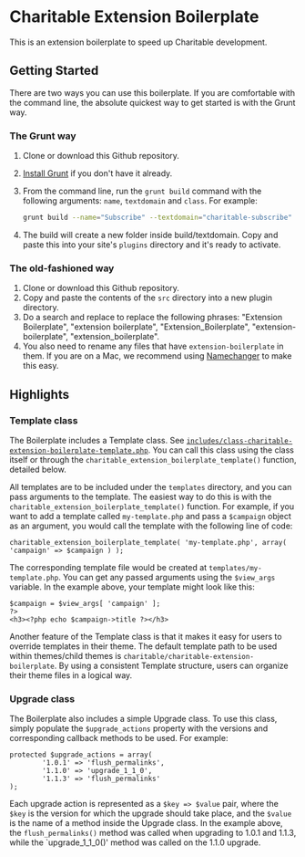 # Charitable Extension Boilerplate
This is an extension boilerplate to speed up Charitable development.

## Getting Started

There are two ways you can use this boilerplate. If you are comfortable with the command line, the absolute quickest way to get started is with the Grunt way.

### The Grunt way

1. Clone or download this Github repository.
2. [Install Grunt](https://github.com/gruntjs/grunt-cli) if you don't have it already.
3. From the command line, run the `grunt build` command with the following arguments: `name`, `textdomain` and `class`. For example: 
    
    ```sh
    grunt build --name="Subscribe" --textdomain="charitable-subscribe" --class="Charitable_Subscribe"
    ```
    
4. The build will create a new folder inside build/textdomain. Copy and paste this into your site's `plugins` directory and it's ready to activate.

### The old-fashioned way

1. Clone or download this Github repository.
2. Copy and paste the contents of the `src` directory into a new plugin directory. 
3. Do a search and replace to replace the following phrases: "Extension Boilerplate", "extension boilerplate", "Extension_Boilerplate", "extension-boilerplate", "extension_boilerplate". 
4. You also need to rename any files that have `extension-boilerplate` in them. If you are on a Mac, we recommend using [Namechanger](http://mrrsoftware.com/namechanger/) to make this easy.

## Highlights

### Template class 

The Boilerplate includes a Template class. See [`includes/class-charitable-extension-boilerplate-template.php`](https://github.com/Charitable/Charitable-Extension-Boilerplate/blob/master/includes/class-charitable-extension-boilerplate-template.php). You can call this class using the class itself or through the `charitable_extension_boilerplate_template()` function, detailed below. 

All templates are to be included under the `templates` directory, and you can pass arguments to the template. The easiest way to do this is with the `charitable_extension_boilerplate_template()` function. For example, if you want to add a template called `my-template.php` and pass a `$campaign` object as an argument, you would call the template with the following line of code:

    charitable_extension_boilerplate_template( 'my-template.php', array( 'campaign' => $campaign ) );

The corresponding template file would be created at `templates/my-template.php`. You can get any passed arguments using the `$view_args` variable. In the example above, your template might look like this: 

    $campaign = $view_args[ 'campaign' ];
    ?>
    <h3><?php echo $campaign->title ?></h3>
  
Another feature of the Template class is that it makes it easy for users to override templates in their theme. The default template path to be used within themes/child themes is `charitable/charitable-extension-boilerplate`. By using a consistent Template structure, users can organize their theme files in a logical way. 

### Upgrade class

The Boilerplate also includes a simple Upgrade class. To use this class, simply populate the `$upgrade_actions` property with the versions and corresponding callback methods to be used. For example:

    protected $upgrade_actions = array(
            '1.0.1' => 'flush_permalinks', 
            '1.1.0' => 'upgrade_1_1_0', 
            '1.1.3' => 'flush_permalinks'
    );

Each upgrade action is represented as a `$key => $value` pair, where the `$key` is the version for which the upgrade should take place, and the `$value` is the name of a method inside the Upgrade class. In the example above, the `flush_permalinks()` method was called when upgrading to 1.0.1 and 1.1.3, while the `upgrade_1_1_0()' method was called on the 1.1.0 upgrade.
